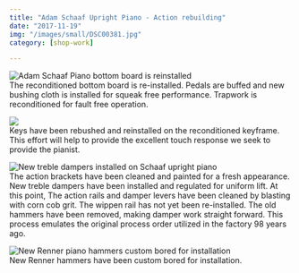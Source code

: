 ```yaml
---
title: "Adam Schaaf Upright Piano - Action rebuilding"
date: "2017-11-19"
img: "/images/small/DSC00381.jpg"
category: [shop-work]

---
```


![Adam Schaaf Piano bottom board is reinstalled](/images/medium/DSC00381-1024x683.jpg) <BR/>The reconditioned bottom board is re-installed. Pedals are buffed and new bushing cloth is installed for squeak free performance. Trapwork is reconditioned for fault free operation.

![](/images/medium/DSC00383-1024x683.jpg)<BR/> Keys have been rebushed and reinstalled on the reconditioned keyframe. This effort will help to provide the excellent touch response we seek to provide the pianist.

![New treble dampers installed on Schaaf upright piano](/images/medium/DSC00384-1024x683.jpg)<BR/> The action brackets have been cleaned and painted for a fresh appearance. New treble dampers have been installed and regulated for uniform lift. At this point, The action rails and damper levers have been cleaned by blasting with corn cob grit. The wippen rail has not yet been re-installed. The old hammers have been removed, making damper work straight forward. This process emulates the original process order utilized in the factory 98 years ago.

![New Renner piano hammers custom bored for installation](/images/medium/DSC00385-1024x683.jpg)<BR/> New Renner hammers have been custom bored for installation.

